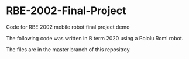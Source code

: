 # RBE-2002-Final-Project
Code for RBE 2002 mobile robot final project demo

The following code was written in B term 2020 using a Pololu Romi robot. 

The files are in the master branch of this repositroy.
